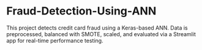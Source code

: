 # Fraud-Detection-Using-ANN

This project detects credit card fraud using a Keras-based ANN. Data is preprocessed, balanced with SMOTE, scaled, and evaluated via a Streamlit app for real-time performance testing.

